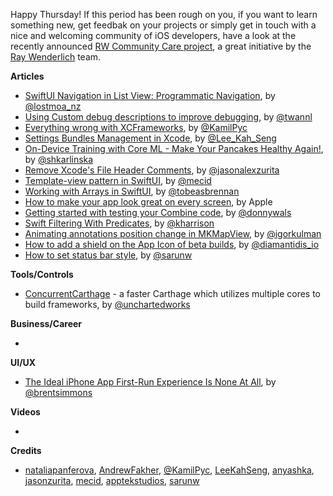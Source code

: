 Happy Thursday! If this period has been rough on you, if you want to learn something new, get feedbak on your projects or simply get in touch with a nice and welcoming community of iOS developers, have a look at the recently announced [RW Community Care project](https://www.raywenderlich.com/10418006-introducing-rw-community-care), a great initiative by the [Ray Wenderlich](https://twitter.com/rwenderlich) team.

**Articles**

* [SwiftUI Navigation in List View: Programmatic Navigation](https://lostmoa.com/blog/ProgrammaticNavigationInSwiftUIListView/), by [@lostmoa_nz](https://twitter.com/lostmoa_nz)
* [Using Custom debug descriptions to improve debugging](https://www.avanderlee.com/swift/custom-debug-descriptions/), by [@twannl](https://twitter.com/twannl)
* [Everything wrong with XCFrameworks](https://pyckamil.github.io/programming,/xcframework,/xcode/2020/05/09/everything-wrong-with-xcframeworks.html), by [@KamilPyc](https://twitter.com/KamilPyc)
* [Settings Bundles Management in Xcode](https://swiftsenpai.com/xcode/settings-bundles-management/), by [@Lee_Kah_Seng](https://twitter.com/Lee_Kah_Seng)
* [On-Device Training with Core ML - Make Your Pancakes Healthy Again!](https://www.netguru.com/codestories/on-device-training-with-core-ml-make-your-pancakes-healthy-again), by [@shkarlinska](https://twitter.com/shkarlinska)
* [Remove Xcode's File Header Comments](https://jasonzurita.com/remove-xcode-file-header-comments/), by [@jasonalexzurita](https://twitter.com/jasonalexzurita)
* [Template-view pattern in SwiftUI](https://swiftwithmajid.com/2020/05/13/template-view-pattern-in-swiftui/), by [@mecid](https://twitter.com/mecid)
* [Working with Arrays in SwiftUI](https://blog.apptekstudios.com/2020/05/working-with-arrays-in-swiftui/), by [@tobeasbrennan](https://twitter.com/tobeasbrennan)
* [How to make your app look great on every screen](https://developer.apple.com/news/?id=nixcb564), by Apple
* [Getting started with testing your Combine code](https://www.donnywals.com/getting-started-with-testing-your-combine-code/), by [@donnywals](https://twitter.com/donnywals)
* [Swift Filtering With Predicates](https://useyourloaf.com/blog/swift-filtering-with-predicates/), by [@kharrison](https://twitter.com/kharrison)
* [Animating annotations position change in MKMapView](https://blog.kulman.sk/animating-annotation-position-change-on-ios/), by [@igorkulman](https://twitter.com/igorkulman)
* [How to add a shield on the App Icon of beta builds](https://diamantidis.github.io/2020/05/10/add-shield-on-the-app-icon-of-beta-builds), by [@diamantidis_io](https://twitter.com/diamantidis_io)
* [How to set status bar style](https://sarunw.com/posts/how-to-set-status-bar-style/), by [@sarunw](https://twitter.com/sarunw)

**Tools/Controls**

* [ConcurrentCarthage](https://github.com/unchartedworks/ConcurrentCarthage) - a faster Carthage which utilizes multiple cores to build frameworks, by [@unchartedworks](https://github.com/unchartedworks/)

**Business/Career**

* 

**UI/UX**

* [The Ideal iPhone App First-Run Experience Is None At All](https://inessential.com/2020/05/09/the_ideal_iphone_app_first_run_experienc), by [@brentsimmons](https://twitter.com/brentsimmons/)

**Videos**

* 

**Credits**

* [nataliapanferova](https://github.com/nataliapanferova), [AndrewFakher](https://github.com/AndrewFakher), [@KamilPyc](https://twitter.com/KamilPyc), [LeeKahSeng](https://github.com/LeeKahSeng), [anyashka](https://github.com/anyashka), [jasonzurita](https://github.com/jasonzurita), [mecid](https://github.com/mecid), [apptekstudios](https://github.com/apptekstudios), [sarunw](https://github.com/sarunw)


